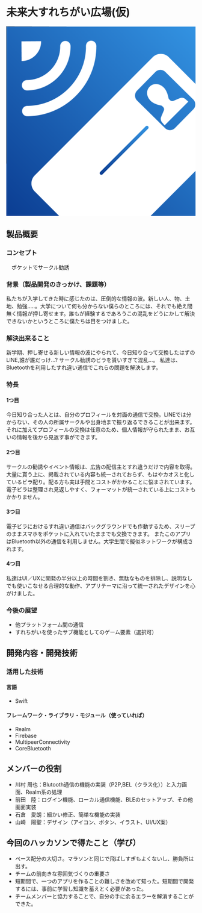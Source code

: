 # 未来大すれちがい広場(仮)
![ロゴ](icon.png)

## 製品概要
### コンセプト

　ポケットでサークル勧誘

### 背景（製品開発のきっかけ、課題等）
私たちが入学してきた時に感じたのは、圧倒的な情報の波。新しい人、物、土地、勉強.....。大学について何も分からない僕らのところには、それでも絶え間無く情報が押し寄せます。誰もが経験するであろうこの混乱をどうにかして解決できないかというところに僕たちは目をつけました。


### 解決出来ること
新学期、押し寄せる新しい情報の波にやられて、今日知り合って交換したはずのLINE,誰が誰だっけ...? サークル勧誘のビラを貰いすぎて混乱...。
私達は、Bluetoothを利用したすれ違い通信でこれらの問題を解決します。

### 特長

#### 1つ目 
今日知り合った人とは、自分のプロフィールを対面の通信で交換。LINEでは分からない、その人の所属サークルや出身地まで振り返るできることが出来ます。それに加えてプロフィールの交換は任意のため、個人情報が守られたまま、お互いの情報を後から見返す事ができます。


#### 2つ目
サークルの勧誘やイベント情報は、広告の配信主とすれ違うだけで内容を取得。大量に貰う上に、掲載されている内容も統一されておらず、もはやカオスと化しているビラ配り。配る方も実は手間とコストがかかることに悩まされています。電子ビラは整理され見返しやすく、フォーマットが統一されている上にコストもかかりません。


#### 3つ目  
電子ビラにおけるすれ違い通信はバックグラウンドでも作動するため、スリープのままスマホをポケットに入れていたままでも交換できます。
またこのアプリはBluetooth以外の通信を利用しません。大学生間で擬似ネットワークが構成されます。

#### 4つ目  
私達はUI／UXに開発の半分以上の時間を割き、無駄なものを排除し、説明なしでも使いこなせる合理的な動作、アプリテーマに沿って統一されたデザインを心がけました。


### 今後の展望
- 他プラットフォーム間の通信
- すれちがいを使ったサブ機能としてのゲーム要素（選択可）


## 開発内容・開発技術
### 活用した技術
#### 言語
- Swift

#### フレームワーク・ライブラリ・モジュール（使っていれば）
- Realm
- Firebase
- MultipeerConnectivity
- CoreBluetooth

## メンバーの役割
- 川村 周也：Blutooth通信の機能の実装（P2P,BEL（クラス化））と入力画面、Realm系の処理
- 前田　陸：ログイン機能、ローカル通信機能、BLEのセットアップ、その他画面実装
- 石倉　愛朗：細かい修正、簡単な機能の実装
- 山崎　陽聖：デザイン（アイコン、ボタン、イラスト、UI/UX案）

## 今回のハッカソンで得たこと（学び）
- ペース配分の大切さ。マラソンと同じで飛ばしすぎもよくないし、勝負所は出す。
- チームの前向きな雰囲気づくりの重要さ
- 短期間で、一つのアプリを作ることの難しさを改めて知った。短期間で開発するには、事前に学習し知識を蓄えとく必要があった。
- チームメンバーと協力することで、自分の手に余るエラーを解消することができた。
